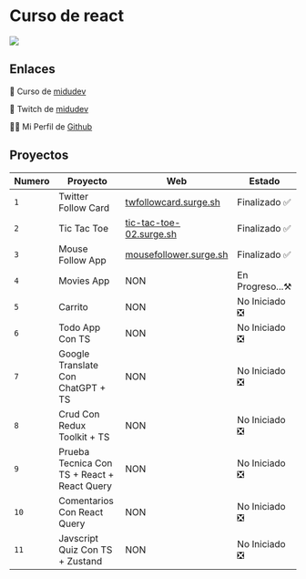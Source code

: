 # Curso de react

<img src="https://www.patterns.dev/img/reactjs/react-logo@3x.svg" widht=400 align="center" />

## Enlaces
🔗 Curso de <a href="https://github.com/midudev/aprendiendo-react">midudev</a>

🎥 Twitch de <a href="https://www.twitch.tv/midudev">midudev</a>

🧑‍💻 Mi Perfil de <a href="https://github.com/Pedro950728">Github</a> 

## Proyectos
| Numero | Proyecto | Web | Estado
| --- | --- | --- | --- |
|`1`| Twitter Follow Card | <a href="https://twfollowcard.surge.sh">twfollowcard.surge.sh</a> | Finalizado ✅ |
|`2`| Tic Tac Toe | <a href="https://tic-tac-toe-02.surge.sh">tic-tac-toe-02.surge.sh</a> | Finalizado ✅ |
|`3`| Mouse Follow App | <a href="https://mousefollower.surge.sh">mousefollower.surge.sh</a> | Finalizado ✅ |
|`4`| Movies App | NON | En Progreso...⚒️ | 
|`5`| Carrito | NON | No Iniciado ❎ |
|`6`| Todo App Con TS | NON | No Iniciado ❎ |
|`7`| Google Translate Con ChatGPT + TS | NON | No Iniciado ❎ |
|`8`| Crud Con Redux Toolkit + TS | NON | No Iniciado ❎ |
|`9`| Prueba Tecnica Con TS + React + React Query | NON | No Iniciado ❎ |
|`10`| Comentarios Con React Query | NON | No Iniciado ❎ |
|`11`| Javscript Quiz Con TS + Zustand | NON | No Iniciado ❎ |